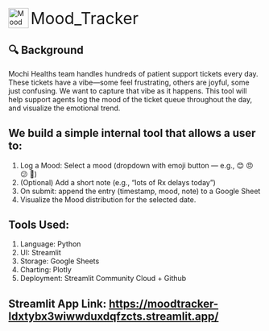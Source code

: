 <p align="left">
  <img src="https://github.com/user-attachments/assets/719fab9b-b0ec-47d4-a70b-0f8eb859db53" alt="Mood Tracker Logo" width="40" style="vertical-align: middle;"/>
  <span style="font-size: 32px; vertical-align: middle;">  Mood_Tracker</span>
</p>

## 🔍 Background

Mochi Healths team handles hundreds of patient support tickets every day. These tickets have a vibe—some feel frustrating, others are joyful, some just confusing.
We want to capture that vibe as it happens. This tool will help support agents log the mood of the ticket queue throughout the day, and visualize the emotional trend.

## We build a simple internal tool that allows a user to:
1. Log a Mood: Select a mood (dropdown with emoji button — e.g., 😊 😠 😕 🎉)
2. (Optional) Add a short note (e.g., “lots of Rx delays today”)
3. On submit: append the entry (timestamp, mood, note) to a Google Sheet
4. Visualize the Mood distribution for the selected date.

## Tools Used:
1. Language: Python
2. UI: Streamlit 
3. Storage: Google Sheets
4. Charting: Plotly
5. Deployment: Streamlit Community Cloud + Github

## Streamlit App Link: https://moodtracker-ldxtybx3wiwwduxdqfzcts.streamlit.app/

